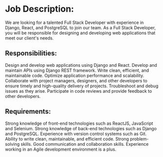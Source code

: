 # Job Description:
 We are looking for a talented Full Stack Developer with experience in Django, React, and PostgreSQL to join our team. As a Full Stack Developer, you will be responsible for designing and developing web applications that meet our client's needs. 

## Responsibilities:
Design and develop web applications using Django and React.
Develop and maintain APIs using Django REST framework.
Write clean, efficient, and maintainable code.
Optimize application performance and scalability.
Collaborate with project managers, designers, and other developers to ensure timely and high-quality delivery of projects.
Troubleshoot and debug issues as they arise.
Participate in code reviews and provide feedback to other developers.

## Requirements:
Strong knowledge of front-end technologies such as ReactJS, JavaScript and Selenium.
Strong knowledge of back-end technologies such as Django and PostgreSQL.
Experience with version control systems such as Git.
Ability to write clean, maintainable, and efficient code.
Strong problem-solving skills.
Good communication and collaboration skills.
Experience working in an Agile development environment is a plus.

